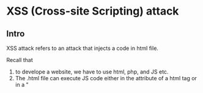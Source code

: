 # XSS (Cross-site Scripting) attack
## Intro
XSS attack refers to an attack that injects a code in html file.

Recall that 
1. to develope a website, we have to use html, php, and JS etc.
2. The .html file can execute JS code either in the attribute of a html tag or in a "<script>" tag.

  Consider the following examples.
  
              
    <!DOCTYPE html5>
  
    <html>
   
    </html>
  
    <body>
        <button onclick="alert("1");">Submit</button>
    </body>
      
  and 
    
    <!DOCTYPE html5>
  
    <html>
      <script> 
        function Notify()
        {
          alert("1");
        }
      </script>
    </html>
  
    <body>
        <button onclick="Notify();">Submit</button>
    </body>

The above two examples are equivalent. When you click a button which is texted "Submit", then the alert("1") was invoked.
  
If one injects malicious code (such as look at cookies of your webbrowser), Wow it scares me.
  
Such this attack is called XSS attack.

## Category
  
There are two fundamental XSS attack.
  
  1) Reflected XSS
  
  2) Stored XSS
  
### Reflected XSS
  
  ![image](https://user-images.githubusercontent.com/75050655/228729451-cf8bc7e6-8510-4480-9b50-1bcd593951fe.png)
  
### Stored XSS
  
  ![image](https://user-images.githubusercontent.com/75050655/228729556-b3143b84-5fd1-4c15-aa59-01895933744c.png)

### DOM based XSS
  
Its instance is reflected and stored.
  
  
### Ref
  
https://www.geeksforgeeks.org/what-is-cross-site-scripting-xss/
